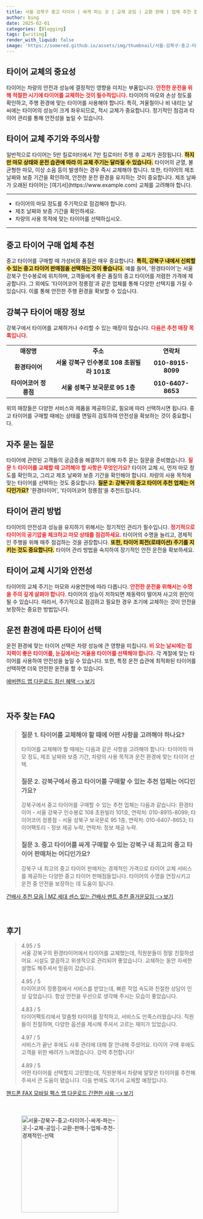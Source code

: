 ```yaml
---
title: 서울 강북구 중고 타이어 | 싸게 파는 곳 | 교체 공임 | 교환 판매 | 업체 추천 경제적인 선택
author: bing
date: 2025-02-01
categories: [Blogging]
tags: [writing]
render_with_liquid: false
image: 'https://somered.github.io/assets/img/thumbnail/서울-강북구-중고-타이어-|-싸게-파는-곳-|-교체-공임-|-교환-판매-|-업체-추천-경제적인-선택.webp'
---
```



<h2 id='타이어_교체의_중요성'>타이어 교체의 중요성</h2>

<p>타이어는 차량의 안전과 성능에 결정적인 영향을 미치는 부품입니다. <b><span style="color: #ee2323;">안전한 운전을 위해 적절한 시기에 타이어를 교체하는 것이 필수적입니다.</span></b> 타이어의 마모와 손상 정도를 확인하고, 주행 환경에 맞는 타이어를 사용해야 합니다. 특히, 겨울철이나 비 내리는 날씨에는 타이어의 성능이 크게 좌우되므로, 적시 교체가 중요합니다. 정기적인 점검과 타이어 관리를 통해 안전성을 높일 수 있습니다.</p>

<h2 id='타이어_교체_주기와_주의사항'>타이어 교체 주기와 주의사항</h2>

<p>일반적으로 타이어는 5만 킬로미터에서 7만 킬로미터 주행 후 교체가 권장됩니다. <b><span style="background-color: #ffe066;">하지만 마모 상태와 운전 습관에 따라 이 교체 주기는 달라질 수 있습니다.</span></b> 타이어의 균열, 불균형한 마모, 이상 소음 등이 발생하는 경우 즉시 교체해야 합니다. 또한, 타이어의 제조 날짜와 보증 기간을 확인하여, 안전한 운전 환경을 유지하는 것이 중요합니다. 제조 날짜가 오래된 타이어는 [여기서](https://www.example.com) 교체를 고려해야 합니다.</p>

<hr />

<ul>
    <li>타이어의 마모 정도를 주기적으로 점검해야 합니다.</li>
    <li>제조 날짜와 보증 기간을 확인하세요.</li>
    <li>차량의 사용 목적에 맞는 타이어를 선택하십시오.</li>
</ul>

<hr />

<h2 id='중고_타이어_구매_업체_추천'>중고 타이어 구매 업체 추천</h2>

<p>중고 타이어를 구매할 때 가성비와 품질은 매우 중요합니다. <b><span style="background-color: #ffe066;">특히, 강북구 내에서 신뢰할 수 있는 중고 타이어 판매점을 선택하는 것이 좋습니다.</span></b> 예를 들어, '환경타이어'는 서울 강북구 인수봉로에 위치하며, 고객들에게 좋은 품질의 중고 타이어를 저렴한 가격에 제공합니다. 그 외에도 '타이어코어 정릉점'과 같은 업체를 통해 다양한 선택지를 가질 수 있습니다. 이를 통해 안전한 주행 환경을 확보할 수 있습니다.</p>

<h2 id='강북구_타이어_매장_정보'>강북구 타이어 매장 정보</h2>

<p>강북구에서 타이어를 교체하거나 수리할 수 있는 매장이 많습니다. <b><span style="color: #ee2323;">다음은 추천 매장 목록입니다.</span></b></p>

<table>
    <tr>
        <td style="text-align: center; height: 17px;"><b>매장명</b></td>
        <td style="text-align: center; height: 17px;"><b>주소</b></td>
        <td style="text-align: center; height: 17px;"><b>연락처</b></td>
    </tr>
    <tr>
        <td style="text-align: center; height: 17px;"><b>환경타이어</b></td>
        <td style="text-align: center; height: 17px;"><b>서울 강북구 인수봉로 108 초원빌라 101호</b></td>
        <td style="text-align: center; height: 17px;"><b>010-8915-8099</b></td>
    </tr>
    <tr>
        <td style="text-align: center; height: 17px;"><b>타이어코어 정릉점</b></td>
        <td style="text-align: center; height: 17px;"><b>서울 성북구 보국문로 95 1층</b></td>
        <td style="text-align: center; height: 17px;"><b>010-6407-8653</b></td>
    </tr>
</table>

<p>위의 매장들은 다양한 서비스와 제품을 제공하므로, 필요에 따라 선택하시면 됩니다. 중고 타이어를 구매할 때에는 상태를 면밀히 검토하여 안전성을 확보하는 것이 중요합니다.</p>

<h2 id='자주_묻는_질문'>자주 묻는 질문</h2>

<p>타이어에 관련된 고객들의 궁금증을 해결하기 위해 자주 묻는 질문을 준비했습니다. <b><span style="color: #ee2323;">질문 1: 타이어를 교체할 때 고려해야 할 사항은 무엇인가요?</span></b> 타이어 교체 시, 먼저 마모 정도를 확인하고, 그리고 제조 날짜와 보증 기간을 확인해야 합니다. 차량의 사용 목적에 맞는 타이어를 선택하는 것도 중요합니다. <b><span style="background-color: #ffe066;">질문 2: 강북구의 중고 타이어 추천 업체는 어디인가요?</span></b> '환경타이어', '타이어코어 정릉점'을 추천드립니다.</p>

<h2 id='타이어_관리_방법'>타이어 관리 방법</h2>

<p>타이어의 안전성과 성능을 유지하기 위해서는 정기적인 관리가 필수입니다. <b><span style="color: #ee2323;">정기적으로 타이어의 공기압을 체크하고 마모 상태를 점검하세요.</span></b> 타이어의 수명을 늘리고, 경제적인 주행을 위해 매주 점검하는 것을 권장합니다. <b><span style="background-color: #ffe066;">또한, 타이어 회전(로테이션) 주기를 지키는 것도 중요합니다.</span></b> 타이어 관리 방법을 숙지하여 장기적인 안전 운전을 확보하세요.</p>

<h2 id='타이어_교체_시기와_안전성'>타이어 교체 시기와 안전성</h2>

<p>타이어의 교체 주기는 마모와 사용연한에 따라 다릅니다. <b><span style="color: #ee2323;">안전한 운전을 위해서는 수명을 주의 깊게 살펴야 합니다.</span></b> 타이어의 성능이 저하되면 제동력이 떨어져 사고의 원인이 될 수 있습니다. 따라서, 주기적으로 점검하고 필요한 경우 조기에 교체하는 것이 안전을 보장하는 중요한 방법입니다.</p>

<h2 id='운전_환경에_따른_타이어_선택'>운전 환경에 따른 타이어 선택</h2>

<p>운전 환경에 맞는 타이어 선택은 차량 성능에 큰 영향을 미칩니다. <b><span style="color: #ee2323;">비 오는 날씨에는 접지력이 좋은 타이어를, 눈길에서는 겨울용 타이어를 선택해야 합니다.</span></b> 각 계절에 맞는 타이어를 사용하여 안전성을 높일 수 있습니다. 또한, 특정 운전 습관에 최적화된 타이어를 선택하면 더욱 안전한 운전을 할 수 있습니다.</p>


<p><a class="click-button" title="에버랜드 앱 다운로드 최신 혜택" href="https://somered.github.io/posts/%EC%97%90%EB%B2%84%EB%9E%9C%EB%93%9C-%EC%95%B1-%EB%8B%A4%EC%9A%B4%EB%A1%9C%EB%93%9C-%EC%B5%9C%EC%8B%A0-%ED%98%9C%ED%83%9D/" rel="dofollow">에버랜드 앱 다운로드 최신 혜택 👈 보기</a></p><br>
<h2 id='자주_찾는_FAQ'>자주 찾는 FAQ</h2>
<div itemscope="" itemtype="https://schema.org/FAQPage"> 
<blockquote> 
<div itemscope="" itemprop="mainEntity" itemtype="https://schema.org/Question"> 
<h3 itemprop="name">질문 1. 타이어를 교체해야 할 때에 어떤 사항을 고려해야 하나요?</h3> 
<div itemscope="" itemprop="acceptedAnswer" itemtype="https://schema.org/Answer"> 
<span itemprop="text"> 
<p>타이어를 교체해야 할 때에는 다음과 같은 사항을 고려해야 합니다: 타이어의 마모 정도, 제조 날짜와 보증 기간, 차량의 사용 목적과 운전 환경에 맞는 타이어 선택.</p> 
</span> 
</div> 
</div> 

<div itemscope="" itemprop="mainEntity" itemtype="https://schema.org/Question"> 
<h3 itemprop="name">질문 2. 강북구에서 중고 타이어를 구매할 수 있는 추천 업체는 어디인가요?</h3> 
<div itemscope="" itemprop="acceptedAnswer" itemtype="https://schema.org/Answer"> 
<span itemprop="text"> 
<p>강북구에서 중고 타이어를 구매할 수 있는 추천 업체는 다음과 같습니다: 환경타이어 - 서울 강북구 인수봉로 108 초원빌라 101호, 연락처: 010-8915-8099; 타이어코어 정릉점 - 서울 성북구 보국문로 95 1층, 연락처: 010-6407-8653; 타이어팩토리 - 정보 제공 누락, 연락처: 정보 제공 누락.</p> 
</span> 
</div> 
</div> 

<div itemscope="" itemprop="mainEntity" itemtype="https://schema.org/Question"> 
<h3 itemprop="name">질문 3. 중고 타이어를 싸게 구매할 수 있는 강북구 내 최고의 중고 타이어 판매처는 어디인가요?</h3> 
<div itemscope="" itemprop="acceptedAnswer" itemtype="https://schema.org/Answer"> 
<span itemprop="text"> 
<p>강북구 내 최고의 중고 타이어 판매처는 경제적인 가격으로 타이어 교체 서비스를 제공하는 다양한 중고 타이어 판매점들입니다. 타이어의 수명을 연장시키고 운전 중 안전을 보장하는 데 도움이 됩니다.</p> 
</span> 
</div> 
</div> 
</blockquote> 
</div>
<p><a class="click-button" title="건배사 추천 모음 | MZ 세대 센스 있는 건배사 멘트 추천 즐거운모임" href="https://somered.github.io/posts/%EA%B1%B4%EB%B0%B0%EC%82%AC-%EC%B6%94%EC%B2%9C-%EB%AA%A8%EC%9D%8C-MZ-%EC%84%B8%EB%8C%80-%EC%84%BC%EC%8A%A4-%EC%9E%88%EB%8A%94-%EA%B1%B4%EB%B0%B0%EC%82%AC-%EB%A9%98%ED%8A%B8-%EC%B6%94%EC%B2%9C-%EC%A6%90%EA%B1%B0%EC%9A%B4%EB%AA%A8%EC%9E%84/" rel="dofollow">건배사 추천 모음 | MZ 세대 센스 있는 건배사 멘트 추천 즐거운모임 👈 보기</a></p><br>
<h2 id='후기'>후기</h2>
<div itemscope itemtype="https://schema.org/Product">
  <blockquote>
  <div itemprop="review" itemscope itemtype="https://schema.org/Review">
      <div itemprop="reviewRating" itemscope itemtype="https://schema.org/Rating"> <span itemprop="ratingValue">4.95</span> / <span itemprop="bestRating">5</span> </div>
      <span itemprop="reviewBody">서울 강북구의 환경타이어에서 타이어를 교체했는데, 직원분들이 정말 친절하셨어요. 시설도 깔끔하고 위생적으로 관리되어 좋았습니다. 교체하는 동안 자세한 설명도 해주셔서 믿음이 갔습니다.</span>
  </div>
  <br>
  <div itemprop="review" itemscope itemtype="https://schema.org/Review">
      <div itemprop="reviewRating" itemscope itemtype="https://schema.org/Rating"> <span itemprop="ratingValue">4.95</span> / <span itemprop="bestRating">5</span> </div>
      <span itemprop="reviewBody">타이어코어 정릉점에서 서비스를 받았는데, 빠른 작업 속도와 친절한 상담이 인상 깊었습니다. 항상 안전을 우선으로 생각해 주시는 모습이 좋았습니다.</span>
  </div>
  <br>
  <div itemprop="review" itemscope itemtype="https://schema.org/Review">
      <div itemprop="reviewRating" itemscope itemtype="https://schema.org/Rating"> <span itemprop="ratingValue">4.83</span> / <span itemprop="bestRating">5</span> </div>
      <span itemprop="reviewBody">타이어팩토리에서 맞춤형 타이어를 장착하고, 서비스도 만족스러웠습니다. 직원들이 친절하며, 다양한 옵션을 제시해 주셔서 고르는 재미가 있었습니다.</span>
  </div>
  <br>
  <div itemprop="review" itemscope itemtype="https://schema.org/Review">
      <div itemprop="reviewRating" itemscope itemtype="https://schema.org/Rating"> <span itemprop="ratingValue">4.97</span> / <span itemprop="bestRating">5</span> </div>
      <span itemprop="reviewBody">서비스가 끝난 후에도 사후 관리에 대해 잘 안내해 주셨어요. 타이어 구매 후에도 고객을 위한 배려가 느껴졌습니다. 강력 추천합니다!</span>
  </div>
  <br>
  <div itemprop="review" itemscope itemtype="https://schema.org/Review">
      <div itemprop="reviewRating" itemscope itemtype="https://schema.org/Rating"> <span itemprop="ratingValue">4.89</span> / <span itemprop="bestRating">5</span> </div>
      <span itemprop="reviewBody">어떤 타이어를 선택할지 고민했는데, 직원분께서 차량에 알맞은 타이어를 추천해 주셔서 큰 도움이 됐습니다. 다음 번에도 여기서 교체할 예정입니다.</span>
  </div>
  </blockquote>
</div>
<p><a class="click-button" title="핸드폰 FAX 모바일 팩스 앱 다운로드 간편한 사용" href="https://somered.github.io/posts/%ED%95%B8%EB%93%9C%ED%8F%B0-FAX-%EB%AA%A8%EB%B0%94%EC%9D%BC-%ED%8C%A9%EC%8A%A4-%EC%95%B1-%EB%8B%A4%EC%9A%B4%EB%A1%9C%EB%93%9C-%EA%B0%84%ED%8E%B8%ED%95%9C-%EC%82%AC%EC%9A%A9/" rel="dofollow">핸드폰 FAX 모바일 팩스 앱 다운로드 간편한 사용 👈 보기</a></p><br>
<figure class="image"><img src="https://somered.github.io/assets/img/thumbnail/서울-강북구-중고-타이어-|-싸게-파는-곳-|-교체-공임-|-교환-판매-|-업체-추천-경제적인-선택.webp" alt="서울-강북구-중고-타이어-|-싸게-파는-곳-|-교체-공임-|-교환-판매-|-업체-추천-경제적인-선택" width="256" height="256"></figure>